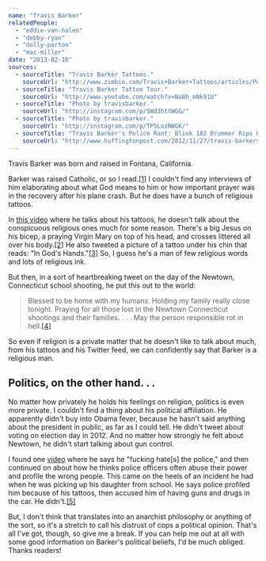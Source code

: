 ```yaml
---
name: "Travis Barker"
relatedPeople:
  - "eddie-van-halen"
  - "debby-ryan"
  - "dolly-parton"
  - "mac-miller"
date: "2013-02-18"
sources:
  - sourceTitle: "Travis Barker Tattoos."
    sourceUrl: "http://www.zimbio.com/Travis+Barker+Tattoos/articles/PqoGB6b0O4Y/Travis+Barker+Tattoos"
  - sourceTitle: "Travis Barker Tattoo Tour."
    sourceUrl: "http://www.youtube.com/watch?v=NaBh_mNk91U"
  - sourceTitle: "Photo by travisbarker."
    sourceUrl: "http://instagram.com/p/SWd3httWGG/"
  - sourceTitle: "Photo by travisbarker."
    sourceUrl: "http://instagram.com/p/TP5LozNWGK/"
  - sourceTitle: "Travis Barker's Police Rant: Blink 182 Drummer Rips On LAPD For 'Stereotyping.'"
    sourceUrl: "http://www.huffingtonpost.com/2012/11/27/travis-barkers-police-rant-blink-182-drummer-rips-lapd-video_n_2197151.html"
---
```


Travis Barker was born and raised in Fontana, California.

Barker was raised Catholic, or so I read.<a class="source-citation" href="#http://www.zimbio.com/Travis+Barker+Tattoos/articles/PqoGB6b0O4Y/Travis+Barker+Tattoos" title="Travis Barker Tattoos.">[1]</a> I couldn't find any interviews of him elaborating about what God means to him or how important prayer was in the recovery after his plane crash. But he does have a bunch of religious tattoos.

In [this video](http://www.youtube.com/watch?v=NaBh_mNk91U) where he talks about his tattoos, he doesn't talk about the conspicuous religious ones much for some reason. There's a big Jesus on his bicep, a praying Virgin Mary on top of his head, and crosses littered all over his body.<a class="source-citation" href="#http://www.youtube.com/watch?v=NaBh_mNk91U" title="Travis Barker Tattoo Tour.">[2]</a> He also tweeted a picture of a tattoo under his chin that reads: "In God's Hands."<a class="source-citation" href="#http://instagram.com/p/SWd3httWGG/" title="Photo by travisbarker.">[3]</a> So, I guess he's a man of few religious words and lots of religious ink.

But then, in a sort of heartbreaking tweet on the day of the Newtown, Connecticut school shooting, he put this out to the world:

>Blessed to be home with my humans. Holding my family really close tonight. Praying for all those lost in the Newtown Connecticut shootings and their families. . . . May the person responsible rot in hell.<a class="source-citation" href="#http://instagram.com/p/TP5LozNWGK/" title="Photo by travisbarker.">[4]</a>

So even if religion is a private matter that he doesn't like to talk about much, from his tattoos and his Twitter feed, we can confidently say that Barker is a religious man.


## Politics, on the other hand. . .

No matter how privately he holds his feelings on religion, politics is even more private. I couldn't find a thing about his political affiliation. He apparently didn't buy into Obama fever, because he hasn't said anything about the president in public, as far as I could tell. He didn't tweet about voting on election day in 2012. And no matter how strongly he felt about Newtown, he didn't start talking about gun control.

I found one [video](http://www.huffingtonpost.com/2012/11/27/travis-barkers-police-rant-blink-182-drummer-rips-lapd-video_n_2197151.html) where he says he "fucking hate[s] the police," and then continued on about how he thinks police officers often abuse their power and profile the wrong people. This came on the heels of an incident he had when he was picking up his daughter from school. He says police profiled him because of his tattoos, then accused him of having guns and drugs in the car. He didn't.<a class="source-citation" href="#http://www.huffingtonpost.com/2012/11/27/travis-barkers-police-rant-blink-182-drummer-rips-lapd-video_n_2197151.html" title="Travis Barker&apos;s Police Rant: Blink 182 Drummer Rips On LAPD For &apos;Stereotyping.&apos;">[5]</a>

But, I don't think that translates into an anarchist philosophy or anything of the sort, so it's a stretch to call his distrust of cops a political opinion. That's all I've got, though, so give me a break. If you can help me out at all with some good information on Barker's political beliefs, I'd be much obliged. Thanks readers!